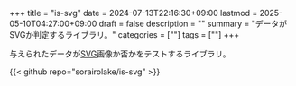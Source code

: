+++
title = "is-svg"
date = 2024-07-13T22:16:30+09:00
lastmod = 2025-05-10T04:27:00+09:00
draft = false
description = ""
summary = "データがSVGか判定するライブラリ。"
categories = [""]
tags = [""]
+++

与えられたデータが[SVG](https://www.w3.org/Graphics/SVG/)画像か否かをテストするライブラリ。

{{< github repo="sorairolake/is-svg" >}}
